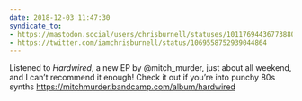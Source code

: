 ```yaml
---
date: 2018-12-03 11:47:30
syndicate_to:
- https://mastodon.social/users/chrisburnell/statuses/101176944367738801
- https://twitter.com/iamchrisburnell/status/1069558752939044864
---
```


Listened to *Hardwired*, a new EP by @mitch_murder, just about all weekend, and I can’t recommend it enough! Check it out if you’re into punchy 80s synths <a href="https://mitchmurder.bandcamp.com/album/hardwired" rel="external">https://mitchmurder.bandcamp.com/album/hardwired</a>

